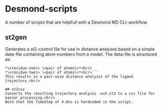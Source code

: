 Desmond-scripts
===============

A number of scripts that are helpfull with a Desmond MD CLI-workflow.

## st2gen
Generates a st2-control file for use in distance analyses based on a simple data-file containing atom-numbers from a model. The data-file is structured as:<br/>
```*\<simulation\> \<pair of atoms\> \<another pair of atoms\> \<third pair of atoms\>*<br/>
*\<residue-one\> \<pair of atoms\>*<br/>
*\<residue-two\> \<pair of atoms\>*<br/>```
This results in a pair-wise distance analysis of the ligand trajectory.<br/>

## st2csv
Converts the resulting trajectory analysis -out.st2 to a csv file for easier processing.<br/>
Note that the TimeStep of 4.8ns is hardcoded in the script.
